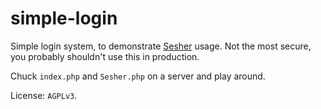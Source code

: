 # simple-login
Simple login system, to demonstrate [Sesher](https://github.com/aaviator42/Sesher) usage. Not the most secure, you probably shouldn't use this in production.

Chuck `index.php` and `Sesher.php` on a server and play around.

License: `AGPLv3`.
